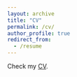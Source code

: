 ```yaml
---
layout: archive
title: "CV"
permalink: /cv/
author_profile: true
redirect_from:
  - /resume
---
```


Check my [CV](./files/Resume.pdf).
